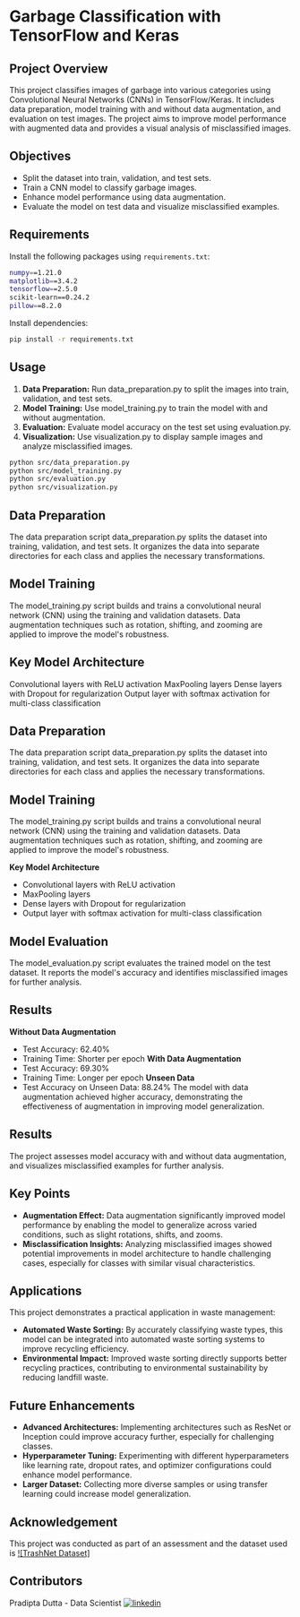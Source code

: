 # Garbage Classification with TensorFlow and Keras

## Project Overview
This project classifies images of garbage into various categories using Convolutional Neural Networks (CNNs) in TensorFlow/Keras. It includes data preparation, model training with and without data augmentation, and evaluation on test images. The project aims to improve model performance with augmented data and provides a visual analysis of misclassified images.

## Objectives
- Split the dataset into train, validation, and test sets.
- Train a CNN model to classify garbage images.
- Enhance model performance using data augmentation.
- Evaluate the model on test data and visualize misclassified examples.

## Requirements
Install the following packages using ```requirements.txt```:

```bash
numpy==1.21.0
matplotlib==3.4.2
tensorflow==2.5.0
scikit-learn==0.24.2
pillow==8.2.0
```

Install dependencies:

```bash
pip install -r requirements.txt
```

## Usage
1. **Data Preparation:** Run data_preparation.py to split the images into train, validation, and test sets.
2. **Model Training:** Use model_training.py to train the model with and without augmentation.
3. **Evaluation:** Evaluate model accuracy on the test set using evaluation.py.
4. **Visualization:** Use visualization.py to display sample images and analyze misclassified images.

```bash
python src/data_preparation.py
python src/model_training.py
python src/evaluation.py
python src/visualization.py
```
## Data Preparation
The data preparation script data_preparation.py splits the dataset into training, validation, and test sets. It organizes the data into separate directories for each class and applies the necessary transformations.

## Model Training
The model_training.py script builds and trains a convolutional neural network (CNN) using the training and validation datasets. Data augmentation techniques such as rotation, shifting, and zooming are applied to improve the model's robustness.

## Key Model Architecture
Convolutional layers with ReLU activation MaxPooling layers Dense layers with Dropout for regularization Output layer with softmax activation for multi-class classification

## Data Preparation
The data preparation script data_preparation.py splits the dataset into training, validation, and test sets. It organizes the data into separate directories for each class and applies the necessary transformations.

## Model Training
The model_training.py script builds and trains a convolutional neural network (CNN) using the training and validation datasets. Data augmentation techniques such as rotation, shifting, and zooming are applied to improve the model's robustness.

**Key Model Architecture**
- Convolutional layers with ReLU activation
- MaxPooling layers
- Dense layers with Dropout for regularization
- Output layer with softmax activation for multi-class classification

## Model Evaluation
The model_evaluation.py script evaluates the trained model on the test dataset. It reports the model's accuracy and identifies misclassified images for further analysis.

## Results

**Without Data Augmentation**
- Test Accuracy: 62.40%
- Training Time: Shorter per epoch
**With Data Augmentation**
- Test Accuracy: 69.30%
- Training Time: Longer per epoch
**Unseen Data**
- Test Accuracy on Unseen Data: 88.24%
The model with data augmentation achieved higher accuracy, demonstrating the effectiveness of augmentation in improving model generalization.

## Results
The project assesses model accuracy with and without data augmentation, and visualizes misclassified examples for further analysis.

## Key Points
- **Augmentation Effect:** Data augmentation significantly improved model performance by enabling the model to generalize across varied conditions, such as slight rotations, shifts, and zooms.
- **Misclassification Insights:** Analyzing misclassified images showed potential improvements in model architecture to handle challenging cases, especially for classes with similar visual characteristics.

## Applications
This project demonstrates a practical application in waste management:

- **Automated Waste Sorting:** By accurately classifying waste types, this model can be integrated into automated waste sorting systems to improve recycling efficiency.
- **Environmental Impact:** Improved waste sorting directly supports better recycling practices, contributing to environmental sustainability by reducing landfill waste.

## Future Enhancements
- **Advanced Architectures:** Implementing architectures such as ResNet or Inception could improve accuracy further, especially for challenging classes.
- **Hyperparameter Tuning:** Experimenting with different hyperparameters like learning rate, dropout rates, and optimizer configurations could enhance model performance.
- **Larger Dataset:** Collecting more diverse samples or using transfer learning could increase model generalization.

## Acknowledgement
This project was conducted as part of an assessment and the dataset used is [![TrashNet Dataset]](https://www.kaggle.com/datasets/feyzazkefe/trashnet)


## Contributors
Pradipta Dutta - Data Scientist
[![linkedin](https://img.shields.io/badge/linkedin-0A66C2?style=for-the-badge&logo=linkedin&logoColor=white)](https://www.linkedin.com/in/pradiptadutta63)
